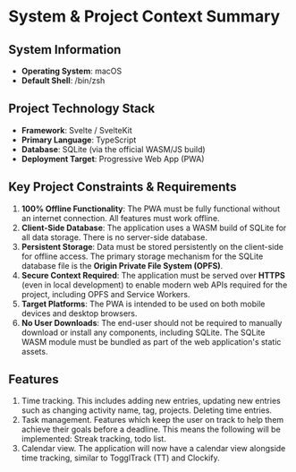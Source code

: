 # System & Project Context Summary
## System Information
- **Operating System**: macOS
- **Default Shell**: /bin/zsh

## Project Technology Stack
- **Framework**: Svelte / SvelteKit
- **Primary Language**: TypeScript
- **Database**: SQLite (via the official WASM/JS build)
- **Deployment Target**: Progressive Web App (PWA)

## Key Project Constraints & Requirements
1.  **100% Offline Functionality**: The PWA must be fully functional without an internet connection. All features must work offline.
2.  **Client-Side Database**: The application uses a WASM build of SQLite for all data storage. There is no server-side database.
3.  **Persistent Storage**: Data must be stored persistently on the client-side for offline access. The primary storage mechanism for the SQLite database file is the **Origin Private File System (OPFS)**.
4.  **Secure Context Required**: The application must be served over **HTTPS** (even in local development) to enable modern web APIs required for the project, including OPFS and Service Workers.
5.  **Target Platforms**: The PWA is intended to be used on both mobile devices and desktop browsers.
6.  **No User Downloads**: The end-user should not be required to manually download or install any components, including SQLite. The SQLite WASM module must be bundled as part of the web application's static assets.

## Features
1.	Time tracking. This includes adding new entries, updating new entries such as changing activity name, tag, projects. Deleting time entries.
2.	Task management. Features which keep the user on track to help them achieve their goals before a deadline. This means the following will be implemented: Streak tracking, todo list.
3.	Calendar view. The application will now have a calendar view alongside time tracking, similar to TogglTrack (TT) and Clockify.
